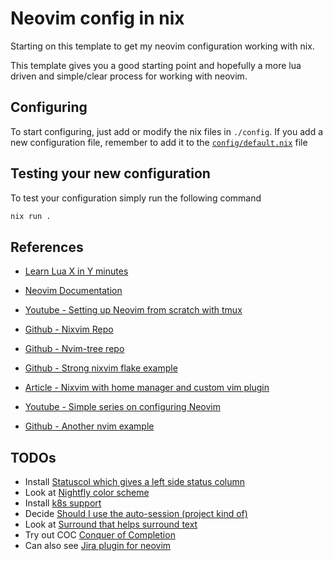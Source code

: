 # Neovim config in nix

Starting on this template to get my neovim configuration working with nix.

This template gives you a good starting point and hopefully a more lua driven
and simple/clear process for working with neovim.

## Configuring

To start configuring, just add or modify the nix files in `./config`.
If you add a new configuration file, remember to add it to the
[`config/default.nix`](./config/default.nix) file

## Testing your new configuration

To test your configuration simply run the following command

```bash
nix run .
```

## References

* [Learn Lua X in Y minutes](https://learnxinyminutes.com/docs/lua/)

* [Neovim Documentation](https://neovim.io/doc/user/builtin.html)

* [Youtube - Setting up Neovim from scratch with tmux](https://www.youtube.com/watch?v=ZjMzBd1Dqz8)
* [Github - Nixvim Repo](https://github.com/nix-community/nixvim/blob/main/plugins/filetrees/nvim-tree.nix)
* [Github - Nvim-tree repo](https://github.com/nvim-tree/nvim-tree.lua/blob/master/doc/nvim-tree-lua.txt)
* [Github - Strong nixvim flake example](https://github.com/pete3n/nixvim-flake)
* [Article - Nixvim with home manager and custom vim plugin](https://valentinpratz.de/posts/2024-02-12-nixvim-home-manager/)
* [Youtube - Simple series on configuring Neovim](https://www.youtube.com/watch?v=zHTeCSVAFNY)
* [Github - Another nvim example](https://github.com/elythh/nixvim)

## TODOs

* Install [Statuscol which gives a left side status column](https://github.com/luukvbaal/statuscol.nvim)
* Look at [Nightfly color scheme](https://github.com/bluz71/vim-nightfly-colors)
* Install [k8s support](https://github.com/Ramilito/kubectl.nvim)
* Decide [Should I use the auto-session (project kind of)](https://github.com/rmagatti/auto-session)
* Look at [Surround that helps surround text](https://github.com/kylechui/nvim-surround)
* Try out COC [Conquer of Completion](https://github.com/neoclide/coc.nvim)
* Can also see [Jira plugin for neovim](https://github.com/Arekkusuva/jira-nvim)
